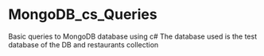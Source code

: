 # MongoDB_cs_Queries
Basic queries to MongoDB database using c#
The database used is the test database of the DB and restaurants collection
